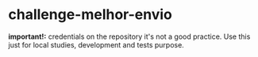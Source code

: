 # challenge-melhor-envio

**important!:** credentials on the repository it's not a good practice. Use this just for local studies, development and tests purpose.